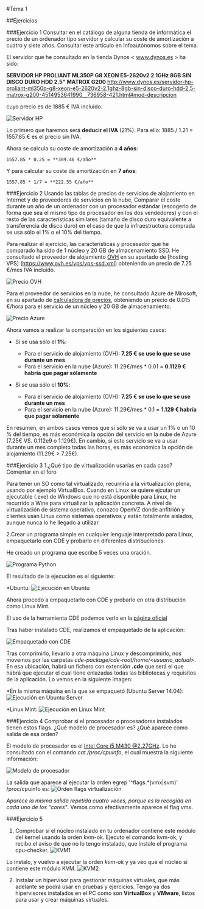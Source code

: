 #Tema 1

##Ejercicios

###Ejercicio 1
Consultar en el catálogo de alguna tienda de informática el precio de un ordenador tipo servidor y calcular su coste de amortización a cuatro y siete años. Consultar este artículo en Infoautónomos sobre el tema.

El servidor que he consultado en la tienda Dynos < www.dynos.es > ha sido:

**SERVIDOR HP PROLIANT ML350P G8 XEON E5-2620v2 2.1GHz 8GB SIN DISCO DURO HDD 2.5" MATROX G200**
<http://www.dynos.es/servidor-hp-proliant-ml350p-g8-xeon-e5-2620v2-2.1ghz-8gb-sin-disco-duro-hdd-2.5-matrox-g200-4514953641990__736958-421.html#mod-descripcion>

cuyo precio es de 1885 € IVA incluido.

![Servidor HP](http://i1016.photobucket.com/albums/af281/raperaco/hp_proliant_zpsp3ljtq9z.jpg)

Lo primero que haremos será **deducir el IVA** (21%). 
Para ello: 
	1885 / 1.21 = 1557.85 € es el precio sin IVA.

Ahora se calcula su coste de amortización a **4 años**:

	1557.85 * 0.25 = **389.46 €/año**
	
Y para calcular su coste de amortización en **7 años**:

	1557.85 * 1/7 = **222.55 €/año**
	

###Ejercicio 2
Usando las tablas de precios de servicios de alojamiento en Internet y de proveedores de servicios en la nube, Comparar el coste durante un año de un ordenador con un procesador estándar (escogerlo de forma que sea el mismo tipo de procesador en los dos vendedores) y con el resto de las características similares (tamaño de disco duro equivalente a transferencia de disco duro) en el caso de que la infraestructura comprada se usa sólo el 1% o el 10% del tiempo.	
	
Para realizar el ejercicio, las características y procesador que he comparado ha sido de 1 núcleo y 20 GB de almacenamiento SSD. 
He consultado el proveedor de alojamiento [OVH](https://www.ovh.es) en su apartado de [hosting VPS] (https://www.ovh.es/vps/vps-ssd.xml) obteniendo un precio de 7.25 €/mes IVA incluido.

![Precio OVH](http://i1016.photobucket.com/albums/af281/raperaco/Precio%20OVH_zps8fihd4c0.png)

Para el proveedor de servicios en la nube, he consultado Azure de Mirosoft, en su apartado de [calculadora de precios](https://azure.microsoft.com/es-es/pricing/calculator/), obteniendo un precio de 0.015 €/hora para el servicio de un núcleo y 20 GB de almacenamiento.

![Precio Azure](http://i1016.photobucket.com/albums/af281/raperaco/precio_azure_zpsiy5dqavt.png)

Ahora vamos a realizar la comparación en los siguientes casos: 

* Si se usa sólo el **1%**:
	* Para el servicio de alojamiento (OVH): **7.25 € se use lo que se use durante un mes**
	* Para el servicio en la nube (Azure): 11.29€/mes * 0.01 = **0.1129 € habría que pagar sólamente**
	
* Si se usa sólo el **10%**:
	* Para el servicio de alojamiento (OVH): **7.25 € se use lo que se use durante un mes**
	* Para el servicio en la nube (Azure): 11.29€/mes * 0.1 = **1.129 € habría que pagar sólamente**
	
	
En resumen, en ambos casos vemos que si sólo se va a usar un 1% o un 10 % del tiempo, es más económica la opción del servicio en la nube de Azure (7.25€ VS. 0.112e9 o 1.129€). En cambio, si este servicio se va a usar durante un mes completo todas las horas, es más económica la opción de alojamiento (11.29€ > 7.25€).


###Ejercicio 3
1.¿Qué tipo de virtualización usarías en cada caso? Comentar en el foro

Para tener un SO como tal virtualizado, recurriría a la virtualización plena, usando por ejemplo VirtualBox.
Cuando en Linux se quiere ejcutar un ejecutable (.exe) de Windows que no está disponible para Linux, he recurrido a Wine para virtualizar la aplicación concreta.
A nivel de virtualización de sistema operativo, conozco OpenVZ donde anfitrión y clientes usan Linux como sistemas operativos y están totalmente aislados, aunque nunca lo he llegado a utilizar.

2.Crear un programa simple en cualquier lenguaje interpretado para Linux, empaquetarlo con CDE y probarlo en diferentes distribuciones.

He creado un programa que escribe 5 veces una oración.

![Programa Python](http://i1016.photobucket.com/albums/af281/raperaco/ej3Python_zpse2k8ja2w.png)

El resultado de la ejecución es el siguiente:

*Ubuntu: ![Ejecución en Ubuntu](http://i1016.photobucket.com/albums/af281/raperaco/ejecucionUbuntu_zpsyswfzyk5.png)

Ahora procedo a empaquetarlo con CDE y probarlo en otra distribución como Linux Mint.

El uso de la herramienta CDE podemos verlo en la [página oficial](http://www.pgbovine.net/cde.html)

Tras haber instalado CDE, realizamos el empaquetado de la aplicación:

![Empaquetado con CDE](http://i1016.photobucket.com/albums/af281/raperaco/empaquetarConCDE_zpszilqnb0c.png)

Tras comprimirlo, llevarlo a otra máquina Linux y descomprimirlo, nos movemos por las carpetas *cde-package/cde-root/home/<usuario_actual>*. En esa ubicación, habrá un fichero con extensión **.cde** que será el que habrá que ejecutar el cual tiene enlazadas todas las bibliotecas y requisitos de la aplicación. Lo vemos en la siguiente imagen:

*En la misma máquina en la que se empaquetó (Ubuntu Server 14.04): ![Ejecución en Ubuntu Server](http://i1016.photobucket.com/albums/af281/raperaco/ejecucionCDEUbuntuServer_zpsjna99yyl.png)

*Linux Mint: ![Ejecución en Linux Mint](http://i1016.photobucket.com/albums/af281/raperaco/ejecucionCDEMint_zps1drak6yf.png)
	
	
	
###Ejercicio 4
Comprobar si el procesador o procesadores instalados tienen estos flags. ¿Qué modelo de procesador es? ¿Qué aparece como salida de esa orden?	
	
El modelo de procesador es el [Intel Core i5 M430 @2.27GHz](http://ark.intel.com/products/43537/Intel-Core-i5-430M-Processor-3M-Cache-2_26-GHz). Lo he consultado con el comando *cat /proc/cpuinfo*, el cual muestra la siguiente información:

![Modelo de procesador](http://i1016.photobucket.com/albums/af281/raperaco/cpuinfo_zpsjbqaxxjk.png)

La salida que aparece al ejecutar la orden egrep '^flags.*(vmx|svm)' /proc/cpuinfo es:
![Orden flags virtualización](http://i1016.photobucket.com/albums/af281/raperaco/salidaFlagsVirtualizacion_zpscl5z8qgh.png)

*Aparece la misma salida repetida cuatro veces, porque es la recogida en cada uno de los "cores"*. 
Vemos como efectivamente aparece el flag *vmx*.


###Ejercicio 5
1. Comprobar si el núcleo instalado en tu ordenador contiene este módulo del kernel usando la orden kvm-ok.	
Ejecuto el comando kvm-ok, y recibo el aviso de que no lo tengo instalado, que instale el programa cpu-checker. 
![KVM1](http://i1016.photobucket.com/albums/af281/raperaco/kvm1_zpsld5yj6xc.png)

Lo instalo, y vuelvo a ejecutar la orden *kvm-ok* y ya veo que el núcleo sí contiene este módulo KVM.
![KVM2](http://i1016.photobucket.com/albums/af281/raperaco/kvm2_zpsubojrr12.png)

2. Instalar un hipervisor para gestionar máquinas virtuales, que más adelante se podrá usar en pruebas y ejercicios.
Tengo ya dos hipervisores instalados en el PC como son **VirtualBox** y **VMware**, listos para usar y crear máquinas virtuales.
	
	
	
	
	
	
	
	
	
	
	
	
	
	
	
	
	
		

	
	


